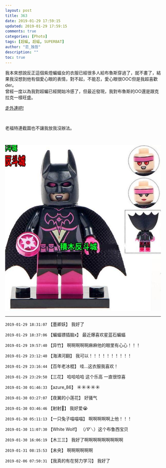 ```yaml
---
layout: post
title: 363
date: 2019-01-29 17:59:15
updated: 2019-01-29 17:59:15
comments: true
categories: [Photo]
tags: [超蝙, 超蝠, SUPERBAT]
author: "恋_独哲"
description: ""
toc: true
---
```


<p>我本來想說反正這個紫燈蝙蝠女的衣服已經很多人給布魯斯穿過了，就不畫了，結果我沒想到他有個愛心眼的表情，對不起，不能忍，愛心眼很OOC但是我超喜歡der。<br />曾經一度以為我對超蝙已經開始冷感了，但最近發現，我對布魯斯的OO還是跟克拉克一樣旺盛。&nbsp;</p> 
<p><a rel="nofollow" href="https://www.weibo.com/5782439729/HefAnryH6?ref=atme&amp;rid=0_0_0_3071571872070885114_0_0_0&amp;pcfrom=msgbox&amp;type=comment" target="_blank"  >走外連吧!</a></p> 
<p><br /></p> 
<p>老福特連截圖也不讓我放我沒辦法。</p> 
<p><br /></p>

![](https://raw.githubusercontent.com/alicewish/maple50821/master/img_YW5MWVN1NEpoZFhzVUFiSDFnekFjaTJkNXNoTkltQXZERXMrbjNPM2poSEE5ZG5BaVJhTjh3PT0.jpg)

---

`2019-01-29 18:31:07` 【墨卿妖】 我好了

`2019-01-29 18:37:06` 【蝙蝠镖插脑x】 最近爆喜欢星蓝石蝙蝠

`2019-01-29 19:57:40` 【异竹】 啊啊啊啊啊麻麻他的眼里有心心！！！

`2019-01-29 23:12:40` 【海沸河翻】 我可以！！！！！！！！！！

`2019-01-29 23:16:44` 【百年老冰棍】 哇...这衣服我喜欢！

`2019-01-29 23:29:50` 【三花】 哈哈哈哈 这个乐高 一直很惊喜

`2019-01-30 01:46:33` 【azure\_86】 ☀☀☀☀☀

`2019-01-30 03:27:07` 【夜翼的小莲花】 好骚气

`2019-01-30 03:46:46` 【射射🍓】 我好爱😭

`2019-01-30 05:11:13` 【一只兔子喵喵喵】 啊啊啊啊啊上他！！！

`2019-01-30 11:07:30` 【White Wolf】 （*/∇＼*）这个布鲁西宝贝

`2019-01-30 16:06:19` 【木三三】 我好了啊啊啊啊啊啊啊啊啊

`2019-01-31 08:15:53` 【未央】 啊啊啊啊啊啊

`2019-02-06 07:50:31` 【我真的有在努力学习】 我好了
